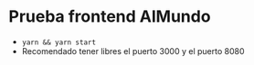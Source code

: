 # Prueba frontend AlMundo

* `yarn && yarn start`
* Recomendado tener libres el puerto 3000 y el puerto 8080
